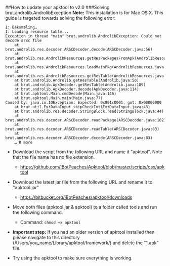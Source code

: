 ##How to update your apktool to v2.0
###Solving brut.androlib.AndrolibException
**Note:** This installation is for Mac OS X. 
This guide is targeted towards solving the following error:
```
I: Baksmaling…
I: Loading resource table...
Exception in thread "main" brut.androlib.AndrolibException: Could not decode arsc file
	at brut.androlib.res.decoder.ARSCDecoder.decode(ARSCDecoder.java:56)
	at brut.androlib.res.AndrolibResources.getResPackagesFromApk(AndrolibResources.java:491)
	at brut.androlib.res.AndrolibResources.loadMainPkg(AndrolibResources.java:74)
	at brut.androlib.res.AndrolibResources.getResTable(AndrolibResources.java:66)
	at brut.androlib.Androlib.getResTable(Androlib.java:50)
	at brut.androlib.ApkDecoder.getResTable(Androlib.java:189)
	at brut.androlib.ApkDecoder.decode(ApkDecoder.java:114)
	at brut.apktool.Main.cmdDecode(Main.java:146)
	at brut.apktool.Main.main(Main.java:77)
Caused by: java.io.IOException: Expected: 0x001c0001, got: 0x00000000
	at brut.util.ExtDataInput.skipCheckInt(ExtDataInput.java:48)
	at brut.androlib.res.decoder.StringBlock.read(StringBlock.java:44)
	at brut.androlib.res.decoder.ARSCDecoder.readPackage(ARSCDecoder.java:102)
	at brut.androlib.res.decoder.ARSCDecoder.readTable(ARSCDecoder.java:83)
	at brut.androlib.res.decoder.ARSCDecoder.decode(ARSCDecoder.java:83)
	… 8 more
```
* Download the script from the following URL and name it "apktool". Note that the file name has no file extension. 
	- https://github.com/iBotPeaches/Apktool/blob/master/scripts/osx/apktool

* Download the latest jar file from the following URL and rename it to "apktool.jar"
	- https://bitbucket.org/iBotPeaches/apktool/downloads

* Move both files (apktool.jar & apktool) to a folder called tools and run the following command.
	- Command: `chmod +x apktool`

* **Important step:** If you had an older version of apktool installed then please navigate to 
this directory (/Users/you_name/Library/apktool/framework/) and delete the "1.apk" file.

* Try using the apktool to make sure everything is working.
